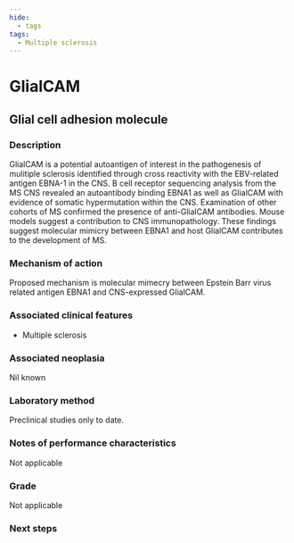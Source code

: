 ```yaml
---
hide:
  - tags
tags:
  - Multiple sclerosis
---
```


# GlialCAM

## Glial cell adhesion molecule

### Description
GlialCAM is a potential autoantigen of interest in the pathogenesis of mulitiple sclerosis identified through cross reactivity with the EBV-related antigen EBNA-1 in the CNS. B cell receptor sequencing analysis from the MS CNS revealed an autoantibody binding  EBNA1 as well as GlialCAM with evidence of somatic hypermutation within the CNS. Examination of other cohorts of MS confirmed the presence of anti-GlialCAM antibodies. Mouse models suggest a contribution to CNS immunopathology. These findings suggest molecular mimicry between EBNA1 and host GlialCAM contributes to the development of MS.

### Mechanism of action
Proposed mechanism is molecular mimecry between Epstein Barr virus related antigen EBNA1 and CNS-expressed GlialCAM.

### Associated clinical features
 - Multiple sclerosis

### Associated neoplasia
Nil known

### Laboratory method
Preclinical studies only to date.

### Notes of performance characteristics
Not applicable

### Grade
Not applicable

### Next steps

[^1]: Lanz, T.V., Brewer, R.C., Ho, P.P. et al. Clonally expanded B cells in multiple sclerosis bind EBV EBNA1 and GlialCAM. Nature (2022). 
